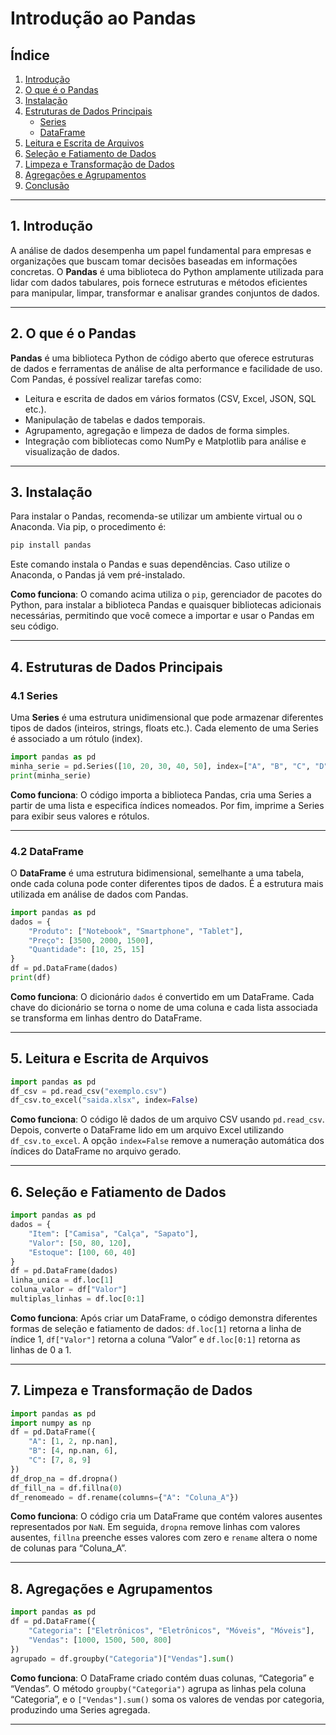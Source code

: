 # Introdução ao Pandas

## Índice
1. [Introdução](#introducao)  
2. [O que é o Pandas](#o-que-e-pandas)  
3. [Instalação](#instalacao)  
4. [Estruturas de Dados Principais](#estruturas-de-dados-principais)  
   - [Series](#series)  
   - [DataFrame](#dataframe)  
5. [Leitura e Escrita de Arquivos](#leitura-e-escrita-de-arquivos)  
6. [Seleção e Fatiamento de Dados](#selecao-e-fatiamento-de-dados)  
7. [Limpeza e Transformação de Dados](#limpeza-e-transformacao-de-dados)  
8. [Agregações e Agrupamentos](#agregacoes-e-agrupamentos)  
9. [Conclusão](#conclusao)

---

## <a name="introducao"></a>1. Introdução
A análise de dados desempenha um papel fundamental para empresas e organizações que buscam tomar decisões baseadas em informações concretas. O **Pandas** é uma biblioteca do Python amplamente utilizada para lidar com dados tabulares, pois fornece estruturas e métodos eficientes para manipular, limpar, transformar e analisar grandes conjuntos de dados.

---

## <a name="o-que-e-pandas"></a>2. O que é o Pandas
**Pandas** é uma biblioteca Python de código aberto que oferece estruturas de dados e ferramentas de análise de alta performance e facilidade de uso. Com Pandas, é possível realizar tarefas como:

- Leitura e escrita de dados em vários formatos (CSV, Excel, JSON, SQL etc.).
- Manipulação de tabelas e dados temporais.
- Agrupamento, agregação e limpeza de dados de forma simples.
- Integração com bibliotecas como NumPy e Matplotlib para análise e visualização de dados.

---

## <a name="instalacao"></a>3. Instalação
Para instalar o Pandas, recomenda-se utilizar um ambiente virtual ou o Anaconda. Via pip, o procedimento é:

```python
pip install pandas
```

Este comando instala o Pandas e suas dependências. Caso utilize o Anaconda, o Pandas já vem pré-instalado.

**Como funciona**: O comando acima utiliza o `pip`, gerenciador de pacotes do Python, para instalar a biblioteca Pandas e quaisquer bibliotecas adicionais necessárias, permitindo que você comece a importar e usar o Pandas em seu código.

---

## <a name="estruturas-de-dados-principais"></a>4. Estruturas de Dados Principais

### <a name="series"></a>4.1 Series
Uma **Series** é uma estrutura unidimensional que pode armazenar diferentes tipos de dados (inteiros, strings, floats etc.). Cada elemento de uma Series é associado a um rótulo (index).

```python
import pandas as pd
minha_serie = pd.Series([10, 20, 30, 40, 50], index=["A", "B", "C", "D", "E"])
print(minha_serie)
```

**Como funciona**: O código importa a biblioteca Pandas, cria uma Series a partir de uma lista e especifica índices nomeados. Por fim, imprime a Series para exibir seus valores e rótulos.

---

### <a name="dataframe"></a>4.2 DataFrame
O **DataFrame** é uma estrutura bidimensional, semelhante a uma tabela, onde cada coluna pode conter diferentes tipos de dados. É a estrutura mais utilizada em análise de dados com Pandas.

```python
import pandas as pd
dados = {
    "Produto": ["Notebook", "Smartphone", "Tablet"],
    "Preço": [3500, 2000, 1500],
    "Quantidade": [10, 25, 15]
}
df = pd.DataFrame(dados)
print(df)
```

**Como funciona**: O dicionário `dados` é convertido em um DataFrame. Cada chave do dicionário se torna o nome de uma coluna e cada lista associada se transforma em linhas dentro do DataFrame.

---

## <a name="leitura-e-escrita-de-arquivos"></a>5. Leitura e Escrita de Arquivos

```python
import pandas as pd
df_csv = pd.read_csv("exemplo.csv")
df_csv.to_excel("saida.xlsx", index=False)
```

**Como funciona**: O código lê dados de um arquivo CSV usando `pd.read_csv`. Depois, converte o DataFrame lido em um arquivo Excel utilizando `df_csv.to_excel`. A opção `index=False` remove a numeração automática dos índices do DataFrame no arquivo gerado.

---

## <a name="selecao-e-fatiamento-de-dados"></a>6. Seleção e Fatiamento de Dados

```python
import pandas as pd
dados = {
    "Item": ["Camisa", "Calça", "Sapato"],
    "Valor": [50, 80, 120],
    "Estoque": [100, 60, 40]
}
df = pd.DataFrame(dados)
linha_unica = df.loc[1]
coluna_valor = df["Valor"]
multiplas_linhas = df.loc[0:1]
```

**Como funciona**: Após criar um DataFrame, o código demonstra diferentes formas de seleção e fatiamento de dados: `df.loc[1]` retorna a linha de índice 1, `df["Valor"]` retorna a coluna “Valor” e `df.loc[0:1]` retorna as linhas de 0 a 1.

---

## <a name="limpeza-e-transformacao-de-dados"></a>7. Limpeza e Transformação de Dados

```python
import pandas as pd
import numpy as np
df = pd.DataFrame({
    "A": [1, 2, np.nan],
    "B": [4, np.nan, 6],
    "C": [7, 8, 9]
})
df_drop_na = df.dropna()
df_fill_na = df.fillna(0)
df_renomeado = df.rename(columns={"A": "Coluna_A"})
```

**Como funciona**: O código cria um DataFrame que contém valores ausentes representados por `NaN`. Em seguida, `dropna` remove linhas com valores ausentes, `fillna` preenche esses valores com zero e `rename` altera o nome de colunas para “Coluna_A”.

---

## <a name="agregacoes-e-agrupamentos"></a>8. Agregações e Agrupamentos

```python
import pandas as pd
df = pd.DataFrame({
    "Categoria": ["Eletrônicos", "Eletrônicos", "Móveis", "Móveis"],
    "Vendas": [1000, 1500, 500, 800]
})
agrupado = df.groupby("Categoria")["Vendas"].sum()
```

**Como funciona**: O DataFrame criado contém duas colunas, “Categoria” e “Vendas”. O método `groupby("Categoria")` agrupa as linhas pela coluna “Categoria”, e o `["Vendas"].sum()` soma os valores de vendas por categoria, produzindo uma Series agregada.

---


